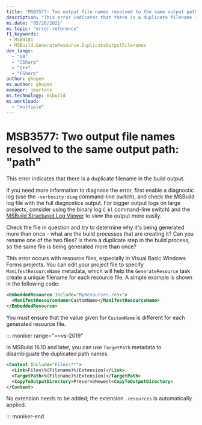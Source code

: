 ```yaml
---
title: 'MSB3577: Two output file names resolved to the same output path: "path"'
description: "This error indicates that there is a duplicate filename in the build output."
ms.date: "05/26/2021"
ms.topic: "error-reference"
f1_keywords:
 - MSB4181
 - MSBuild.GenerateResource.DuplicateOutputFilenames
dev_langs:
  - "VB"
  - "CSharp"
  - "C++"
  - "FSharp"
author: ghogen
ms.author: ghogen
manager: jmartens
ms.technology: msbuild
ms.workload:
  - "multiple"
---
```

# MSB3577: Two output file names resolved to the same output path: "path"

This error indicates that there is a duplicate filename in the build output.

If you need more information to diagnose the error, first enable a diagnostic log (use the `-verbosity:diag` command-line switch), and check the MSBuild log file with the full diagnostics output. For bigger output logs on large projects, consider using the binary log (`-bl` command-line switch) and the [MSBuild Structured Log Viewer](https://msbuildlog.com/) to view the output more easily.

Check the file in question and try to determine why it's being generated more than once - what are the build processes that are creating it? Can you rename one of the two files?  Is there a duplicate step in the build process, so the same file is being generated more than once?

This error occurs with resource files, especially in Visual Basic Windows Forms projects. You can edit your project file to specify `ManifestResourceName` metadata, which will help the `GenerateResource` task create a unique filename for each resource file. A simple example is shown in the following code:

```xml
<EmbeddedResource Include="MyResources.resx">
  <ManifestResourceName>CustomName</ManifestResourceName>
</EmbeddedResource>
```

You must ensure that the value given for `CustomName` is different for each generated resource file.

::: moniker range=">=vs-2019"

In MSBuild 16.10 and later, you can use `TargetPath` metadata to disambiguate the duplicated path names.

```xml
<Content Include="Files\**">
  <Link>Files\%(Filename)%(Extension)</Link>
  <TargetPath>%(Filename)%(Extension)</TargetPath>
  <CopyToOutputDirectory>PreserveNewest<CopyToOutputDirectory>
</Content>
```

No extension needs to be added; the extension `.resources` is automatically applied.

::: moniker-end


